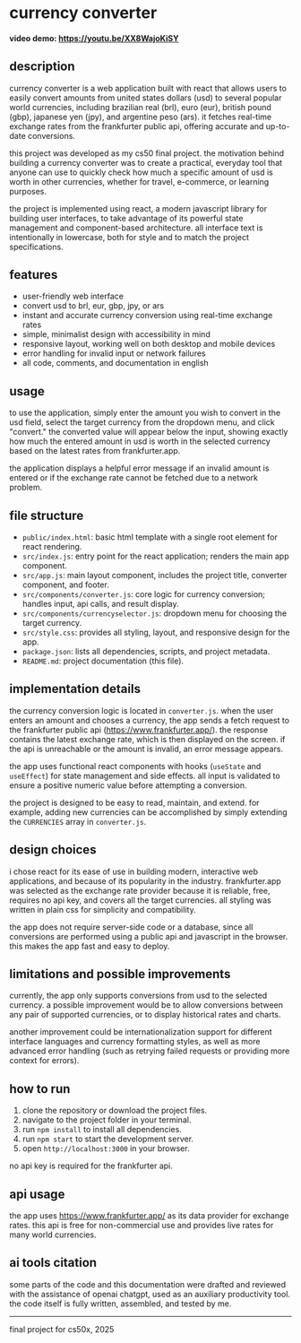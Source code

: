# currency converter

#### video demo: https://youtu.be/XX8WajoKiSY

## description

currency converter is a web application built with react that allows users to easily convert amounts from united states dollars (usd) to several popular world currencies, including brazilian real (brl), euro (eur), british pound (gbp), japanese yen (jpy), and argentine peso (ars). it fetches real-time exchange rates from the frankfurter public api, offering accurate and up-to-date conversions.

this project was developed as my cs50 final project. the motivation behind building a currency converter was to create a practical, everyday tool that anyone can use to quickly check how much a specific amount of usd is worth in other currencies, whether for travel, e-commerce, or learning purposes.

the project is implemented using react, a modern javascript library for building user interfaces, to take advantage of its powerful state management and component-based architecture. all interface text is intentionally in lowercase, both for style and to match the project specifications.

## features

- user-friendly web interface
- convert usd to brl, eur, gbp, jpy, or ars
- instant and accurate currency conversion using real-time exchange rates
- simple, minimalist design with accessibility in mind
- responsive layout, working well on both desktop and mobile devices
- error handling for invalid input or network failures
- all code, comments, and documentation in english

## usage

to use the application, simply enter the amount you wish to convert in the usd field, select the target currency from the dropdown menu, and click "convert." the converted value will appear below the input, showing exactly how much the entered amount in usd is worth in the selected currency based on the latest rates from frankfurter.app.

the application displays a helpful error message if an invalid amount is entered or if the exchange rate cannot be fetched due to a network problem.

## file structure

- `public/index.html`: basic html template with a single root element for react rendering.
- `src/index.js`: entry point for the react application; renders the main app component.
- `src/app.js`: main layout component, includes the project title, converter component, and footer.
- `src/components/converter.js`: core logic for currency conversion; handles input, api calls, and result display.
- `src/components/currencyselector.js`: dropdown menu for choosing the target currency.
- `src/style.css`: provides all styling, layout, and responsive design for the app.
- `package.json`: lists all dependencies, scripts, and project metadata.
- `README.md`: project documentation (this file).

## implementation details

the currency conversion logic is located in `converter.js`. when the user enters an amount and chooses a currency, the app sends a fetch request to the frankfurter public api (https://www.frankfurter.app/). the response contains the latest exchange rate, which is then displayed on the screen. if the api is unreachable or the amount is invalid, an error message appears.

the app uses functional react components with hooks (`useState` and `useEffect`) for state management and side effects. all input is validated to ensure a positive numeric value before attempting a conversion.

the project is designed to be easy to read, maintain, and extend. for example, adding new currencies can be accomplished by simply extending the `CURRENCIES` array in `converter.js`.

## design choices

i chose react for its ease of use in building modern, interactive web applications, and because of its popularity in the industry. frankfurter.app was selected as the exchange rate provider because it is reliable, free, requires no api key, and covers all the target currencies. all styling was written in plain css for simplicity and compatibility.

the app does not require server-side code or a database, since all conversions are performed using a public api and javascript in the browser. this makes the app fast and easy to deploy.

## limitations and possible improvements

currently, the app only supports conversions from usd to the selected currency. a possible improvement would be to allow conversions between any pair of supported currencies, or to display historical rates and charts.

another improvement could be internationalization support for different interface languages and currency formatting styles, as well as more advanced error handling (such as retrying failed requests or providing more context for errors).

## how to run

1. clone the repository or download the project files.
2. navigate to the project folder in your terminal.
3. run `npm install` to install all dependencies.
4. run `npm start` to start the development server.
5. open `http://localhost:3000` in your browser.

no api key is required for the frankfurter api.

## api usage

the app uses https://www.frankfurter.app/ as its data provider for exchange rates. this api is free for non-commercial use and provides live rates for many world currencies.

## ai tools citation

some parts of the code and this documentation were drafted and reviewed with the assistance of openai chatgpt, used as an auxiliary productivity tool. the code itself is fully written, assembled, and tested by me.

---

final project for cs50x, 2025
